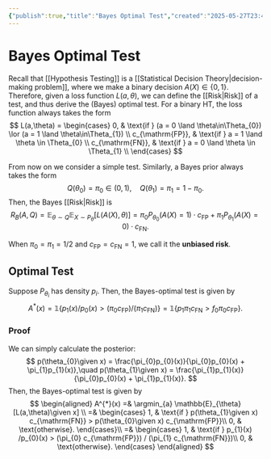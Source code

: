 ```yaml
---
{"publish":true,"title":"Bayes Optimal Test","created":"2025-05-27T23:48:18","modified":"2025-05-31T20:00:05","cssclasses":"","state":"done","sup":["[[Hypothesis Testing]]","[[Bayes Optimality]]"],"alias":null,"type":"note"}
---
```



# Bayes Optimal Test

Recall that [[Hypothesis Testing]] is a [[Statistical Decision Theory\|decision-making problem]], where we make a binary decision $A(X)\in \{0,1\}$.
Therefore, given a loss function $L(a,\theta)$, we can define the [[Risk\|Risk]] of a test, and thus derive the (Bayes) optimal test.
For a binary HT, the loss function always takes the form
$$
L(a,\theta) = \begin{cases}
0, & \text{if } (a = 0 \land \theta\in\Theta_{0}) \lor (a = 1 \land \theta\in\Theta_{1}) \\
c_{\mathrm{FP}}, & \text{if } a = 1 \land  \theta \in \Theta_{0} \\
c_{\mathrm{FN}}, & \text{if } a = 0 \land  \theta \in \Theta_{1} \\
\end{cases}
$$

From now on we consider a simple test.
Similarly, a Bayes prior always takes the form
$$
Q(\theta_{0}) = \pi_{0}\in (0,1), \quad Q(\theta_{1}) = \pi_{1} = 1 - \pi_{0}.
$$
Then, the Bayes [[Risk\|Risk]] is
$$
R_{B}(A,Q) = \mathbb{E}_{\theta \sim Q} \mathbb{E}_{X \sim P_{\theta }} [L(A(X),\theta)]
= \pi_{0}P_{\theta_{0}}(A(X)=1) \cdot c_{\mathrm{FP}} + \pi_{1}P_{\theta_{1}}(A(X)=0) \cdot c_{\mathrm{FN}}.
$$

When $\pi_{0}=\pi_{1}=1 /2$ and $c_{\mathrm{FP}}=c_{\mathrm{FN}}=1$, we call it the **unbiased risk**.

## Optimal Test

Suppose $P_{\theta _{i}}$ has density $p_{{i}}$. Then, the Bayes-optimal test is given by
$$
A^{*}(x) = \mathbb{1} \{ p_{1}(x) /p_{0}(x) > (\pi_{0}c_{\mathrm{FP}}) / (\pi_{1}c_{\mathrm{FN}}) \}
= \mathbb{1}\{ p_{1}\pi_{1}c_{\mathrm{FN}} > f_{0}\pi_{0}c_{\mathrm{FP}} \}.
$$

### Proof

We can simply calculate the posterior:
$$
p(\theta_{0}\given x) = \frac{\pi_{0}p_{0}(x)}{\pi_{0}p_{0}(x) + \pi_{1}p_{1}(x)},\quad
p(\theta_{1}\given x) = \frac{\pi_{1}p_{1}(x)}{\pi_{0}p_{0}(x) + \pi_{1}p_{1}(x)}.
$$
Then, the Bayes-optimal test is given by
$$
\begin{aligned}
A^{*}(x) =& \argmin_{a} \mathbb{E}_{\theta}[L(a,\theta)\given x] \\
=& \begin{cases}
1, & \text{if } p(\theta_{1}\given x) c_{\mathrm{FN}} > p(\theta_{0}\given x) c_{\mathrm{FP}}\\
0, & \text{otherwise}.
\end{cases}\\
=& \begin{cases}
1, & \text{if } p_{1}(x) /p_{0}(x) > (\pi_{0} c_{\mathrm{FP}}) / (\pi_{1} c_{\mathrm{FN}})\\
0, & \text{otherwise}.
\end{cases}
\end{aligned}
$$

